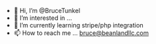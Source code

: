 - 👋 Hi, I’m @BruceTunkel
- 👀 I’m interested in ...
- 🌱 I’m currently learning stripe/php integration
- 📫 How to reach me ... bruce@beanlandllc.com

<!---
BruceTunkel/BruceTunkel is a ✨ special ✨ repository because its `README.md` (this file) appears on your GitHub profile.
You can click the Preview link to take a look at your changes.
--->
